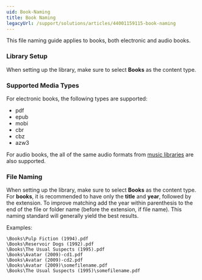 ```yaml
---
uid: Book-Naming
title: Book Naming
legacyUrl: /support/solutions/articles/44001159115-book-naming
---
```


This file naming guide applies to books, both electronic and audio books.

### Library Setup

When setting up the library, make sure to select **Books** as the content type.

### Supported Media Types

For electronic books, the following types are supported:

* pdf
* epub
* mobi
* cbr
* cbz
* azw3

For audio books, the all of the same audio formats from [music libraries](_Music-Naming.md) are also supported.

### File Naming

When setting up the library, make sure to select **Books** as the content type.
For **books**, it is recommended to have only the **title** and **year**, followed by the extension. To improve matching add the year within parenthesis to the end of the file or folder name (before the extension, if file name). This naming standard will generally yield the best results.

Examples:

```
\Books\Pulp Fiction (1994).pdf
\Books\Reservoir Dogs (1992).pdf
\Books\The Usual Suspects (1995).pdf
\Books\Avatar (2009)-cd1.pdf
\Books\Avatar (2009)-cd2.pdf
\Books\Avatar (2009)\somefilename.pdf
\Books\The Usual Suspects (1995)\somefilename.pdf
```